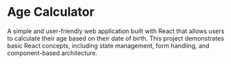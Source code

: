 # Age Calculator
A simple and user-friendly web application built with React that allows users to calculate their age based on their date of birth. 
This project demonstrates basic React concepts, including state management, form handling, and component-based architecture.
